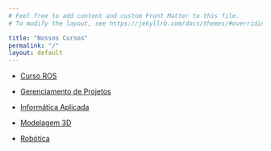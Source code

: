 ```yaml
---
# Feel free to add content and custom Front Matter to this file.
# To modify the layout, see https://jekyllrb.com/docs/themes/#overriding-theme-defaults

title: "Nossos Cursos"
permalink: "/"
layout: default
---
```


- <a href="https://github.com/UniRobotica/Cursos/tree/main/Curso_ROS" target="_blank">Curso ROS</a>

- <a href="https://github.com/UniRobotica/Cursos/tree/main/Gerenciamento_Projetos" target="_blank">Gerenciamento de Projetos</a>

- [Informática Aplicada](pages/informatica-aplicada/informatica-aplicada.md)

- <a href="https://github.com/UniRobotica/Cursos/tree/main/Modelagem_3D" target="_blank">Modelagem 3D</a>

- <a href="https://github.com/UniRobotica/Cursos/tree/main/Robotica" target="_blank">Robótica</a>
 